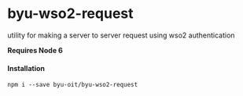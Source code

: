 # byu-wso2-request
utility for making a server to server request using wso2 authentication

**Requires Node 6**

#### Installation
```npm i --save byu-oit/byu-wso2-request```
